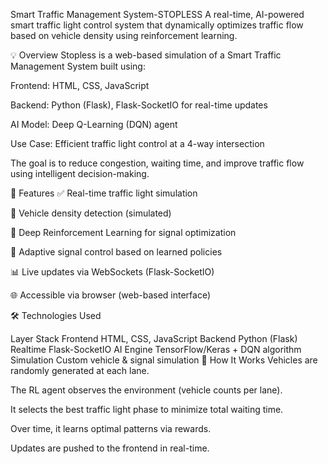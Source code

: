Smart Traffic Management System-STOPLESS
A real-time, AI-powered smart traffic light control system that dynamically optimizes traffic flow based on vehicle density using reinforcement learning.

💡 Overview
Stopless is a web-based simulation of a Smart Traffic Management System built using:

Frontend: HTML, CSS, JavaScript

Backend: Python (Flask), Flask-SocketIO for real-time updates

AI Model: Deep Q-Learning (DQN) agent

Use Case: Efficient traffic light control at a 4-way intersection

The goal is to reduce congestion, waiting time, and improve traffic flow using intelligent decision-making.

🔧 Features
✅ Real-time traffic light simulation

🚗 Vehicle density detection (simulated)

🧠 Deep Reinforcement Learning for signal optimization

🔄 Adaptive signal control based on learned policies

📊 Live updates via WebSockets (Flask-SocketIO)

🌐 Accessible via browser (web-based interface)

🛠️ Technologies Used

Layer	Stack
Frontend	HTML, CSS, JavaScript
Backend	Python (Flask)
Realtime	Flask-SocketIO
AI Engine	TensorFlow/Keras + DQN algorithm
Simulation	Custom vehicle & signal simulation
🧠 How It Works
Vehicles are randomly generated at each lane.

The RL agent observes the environment (vehicle counts per lane).

It selects the best traffic light phase to minimize total waiting time.

Over time, it learns optimal patterns via rewards.

Updates are pushed to the frontend in real-time.
